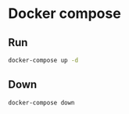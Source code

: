 # Docker compose

## Run

```bash
docker-compose up -d
```

## Down

```bash
docker-compose down
```
